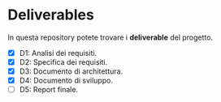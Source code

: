 # Deliverables

In questa repository potete trovare i **deliverable** del progetto. 
- [x] D1: Analisi dei requisiti.
- [x] D2: Specifica dei requisiti.
- [x] D3: Documento di architettura.
- [x] D4: Documento di sviluppo.
- [ ] D5: Report finale.

